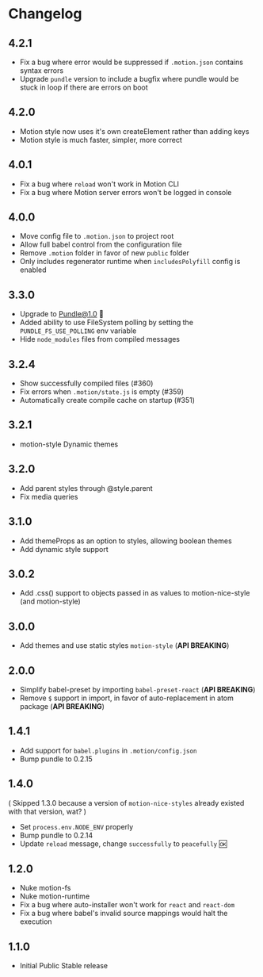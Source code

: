 # Changelog

## 4.2.1

- Fix a bug where error would be suppressed if `.motion.json` contains syntax errors
- Upgrade `pundle` version to include a bugfix where pundle would be stuck in loop if there are errors on boot

## 4.2.0

- Motion style now uses it's own createElement rather than adding keys
- Motion style is much faster, simpler, more correct

## 4.0.1

- Fix a bug where `reload` won't work in Motion CLI
- Fix a bug where Motion server errors won't be logged in console

## 4.0.0

- Move config file to `.motion.json` to project root
- Allow full babel control from the configuration file
- Remove `.motion` folder in favor of new `public` folder
- Only includes regenerator runtime when `includesPolyfill` config is enabled

## 3.3.0

- Upgrade to Pundle@1.0 :tada:
 - Added ability to use FileSystem polling by setting the `PUNDLE_FS_USE_POLLING` env variable
- Hide `node_modules` files from compiled messages

## 3.2.4

- Show successfully compiled files (#360)
- Fix errors when `.motion/state.js` is empty (#359)
- Automatically create compile cache on startup (#351)

## 3.2.1
 - motion-style Dynamic themes

## 3.2.0
 - Add parent styles through @style.parent
 - Fix media queries

## 3.1.0
 - Add themeProps as an option to styles, allowing boolean themes
 - Add dynamic style support

## 3.0.2
 - Add .css() support to objects passed in as values to motion-nice-style (and motion-style)

## 3.0.0

- Add themes and use static styles `motion-style` (**API BREAKING**)

## 2.0.0

- Simplify babel-preset by importing `babel-preset-react` (**API BREAKING**)
- Remove `$` support in import, in favor of auto-replacement in atom package (**API BREAKING**)

## 1.4.1

- Add support for `babel.plugins` in `.motion/config.json`
- Bump pundle to 0.2.15

## 1.4.0

( Skipped 1.3.0 because a version of `motion-nice-styles` already existed with that version, wat? )

- Set `process.env.NODE_ENV` properly
- Bump pundle to 0.2.14
- Update `reload` message, change `successfully` to `peacefully` :ok:

## 1.2.0

- Nuke motion-fs
- Nuke motion-runtime
- Fix a bug where auto-installer won't work for `react` and `react-dom`
- Fix a bug where babel's invalid source mappings would halt the execution

## 1.1.0

- Initial Public Stable release
